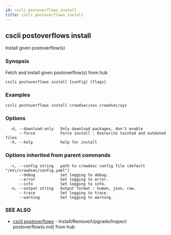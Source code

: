 ```yaml
---
id: cscli_postoverflows_install
title: cscli postoverflows install
---
```

## cscli postoverflows install

Install given postoverflow(s)

### Synopsis

Fetch and install given postoverflow(s) from hub

```
cscli postoverflows install [config] [flags]
```

### Examples

```
cscli postoverflows install crowdsec/xxx crowdsec/xyz
```

### Options

```
  -d, --download-only   Only download packages, don't enable
      --force           Force install : Overwrite tainted and outdated files
  -h, --help            help for install
```

### Options inherited from parent commands

```
  -c, --config string   path to crowdsec config file (default "/etc/crowdsec/config.yaml")
      --debug           Set logging to debug.
      --error           Set logging to error.
      --info            Set logging to info.
  -o, --output string   Output format : human, json, raw.
      --trace           Set logging to trace.
      --warning         Set logging to warning.
```

### SEE ALSO

* [cscli postoverflows](/cscli/cscli_postoverflows)	 - Install/Remove/Upgrade/Inspect postoverflow(s.md) from hub

